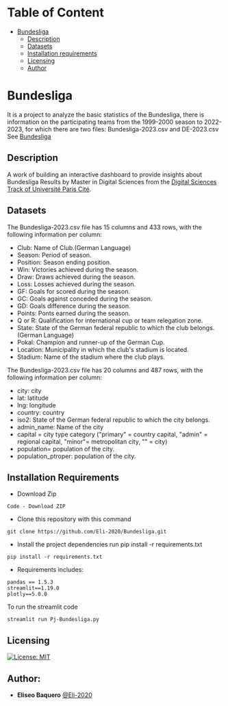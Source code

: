 Table of Content
=====================
*  [Bundesliga](#Bundesliga)
   * [Description](#Description)
   * [Datasets](#Datasets)
   * [Installation requirements](#Installation-requirements)
   * [Licensing](#Licensing)
   * [Author](#Author)
    
# Bundesliga
It is a project to analyze the basic statistics of the Bundesliga, there is information on the participating teams from the 1999-2000 season to 2022-2023, for which there are two files: Bundesliga-2023.csv and DE-2023.csv See [Bundesliga](https://www.bundesliga.com/en/bundesliga)

## Description 
A work of building an interactive dashboard to provide insights about Bundesliga Results by Master in Digital Sciences from the [Digital Sciences Track of Université Paris Cité](https://u-paris.fr/en/master-aire-digital-sciences/). 

## Datasets
The Bundesliga-2023.csv file has 15 columns and 433 rows, with the following information per column:
- Club: Name of Club.(German Language)
- Season: Period of season.
- Position: Season ending position.
- Win: Victories achieved during the season.
- Draw: Draws achieved during the season.
- Loss: Losses achieved during the season.
- GF: Goals for scored during the season.
- GC: Goals against conceded during the season.
- GD: Goals difference during the season.
- Points: Ponts earned during the season.
- Q or R: Qualification for international cup or team relegation zone.
- State: State of the German federal republic to which the club belongs.(German Language)
- Pokal: Champion and runner-up of the German Cup.
- Location: Municipality in which the club's stadium is located.
- Stadium: Name of the stadium where the club plays.

The Bundesliga-2023.csv file has 20 columns and 487 rows, with the following information per column:
- city: city 
- lat: latitude
- lng: longitude 
- country: country 
- iso2: State of the German federal republic to which the city belongs.
- admin_name: Name of the city 
- capital = city type category ("primary" = country capital, "admin" = regional capital, "minor"= metropolitan city, "" = city) 
- population= population of the city. 
- population_ptroper: population of the city.

## Installation Requirements
- Download Zip
```
Code - Download ZIP
```

- Clone this repository with this command
```
git clone https://github.com/Eli-2020/Bundesliga.git
```
- Install the project dependencies run pip install -r requirements.txt
```
pip install -r requirements.txt
```
- Requirements includes:
```
pandas == 1.5.3
streamlit==1.19.0
plotly==5.0.0
```
To run the streamlit code
```
streamlit run Pj-Bundesliga.py
```
## Licensing
[![License: MIT](https://img.shields.io/badge/License-MIT-yellow.svg)](https://opensource.org/licenses/MIT)

## Author:
* **Eliseo Baquero** [@Eli-2020](https://github.com/Eli-2020)
